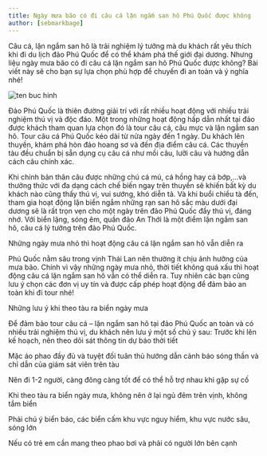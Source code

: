 ```yaml
---
title: Ngày mưa bão có đi câu cá lặn ngắm san hô Phú Quốc được không
author: [sebmarkbage]
---
```


Câu cá, lặn ngắm san hô là trải nghiệm lý tưởng mà du khách rất yêu thích khi đi du lịch đảo Phú Quốc để có thể khám phá thế giới đại dương. Nhưng liệu ngày mưa bão có đi câu cá lặn ngắm san hô Phú Quốc được không? Bài viết này sẽ cho bạn sự lựa chọn phù hợp để chuyến đi an toàn và ý nghĩa nhé!

![ten buc hinh](https://phuquocxanh.com/vi/wp-content/uploads/2017/09/18012097_153621235171511_833896955972157440_n.jpg "ten buc hinh")

Đảo Phú Quốc là thiên đường giải trí với rất nhiều hoạt động với nhiều trải nghiệm thú vị và độc đáo. Một trong những hoạt động hấp dẫn nhất tại đảo được khách tham quan lựa chọn đó là tour câu cá, câu mực và lặn ngắm san hô. Tour câu cá Phú Quốc kéo dài từ nửa ngày đến 1 ngày. Du khách lên thuyền, khám phá hòn đảo hoang sơ và đến địa điểm câu cá. Các thuyền tàu đều chuẩn bị sẵn dụng cụ câu cá như mồi câu, lưỡi câu và hướng dẫn cách câu chính xác.

Khi chính bản thân câu được những chú cá mú, cá hồng hay cá bớp,…và thưởng thức với đa dạng cách chế biến ngay trên thuyền sẽ khiến bất kỳ du khách nào cũng thấy thú vị, vui sướng, khó diễn tả. Và khi buổi chiều tà đến, tham gia hoạt động lặn biển ngắm những rạn san hô sắc màu dưới đại dương sẽ là rất trọn vẹn cho một ngày trên đảo Phú Quốc đầy thú vị, đáng nhớ. Với biển lặng, sóng êm, quần đảo An Thới là một điểm lặn ngắm san hô, câu cá lý tưởng trên đảo Phú Quốc.

Những ngày mưa nhỏ thì hoạt động câu cá lặn ngắm san hô vẫn diễn ra

Phú Quốc nằm sâu trong vịnh Thái Lan nên thường ít chịu ảnh hưởng của mưa bão. Chính vì vậy những ngày mưa nhỏ, thời tiết không quá xấu thì hoạt động câu cá lặn ngắm san hô vẫn có thể diễn ra. Tuy nhiên các bạn cũng lưu ý chọn các đơn vị uy tín và được cấp phép hoạt động để đảm bảo an toàn khi đi tour nhé!

Những lưu ý khi theo tàu ra biển ngày mưa

Để đảm bảo tour câu cá – lặn ngắm san hô tại đảo Phú Quốc an toàn và có nhiều trải nghiệm thú vị, du khách nên lưu ý một số chú ý sau:
Trước khi lên kế hoạch, nên theo dõi sát thông tin dự báo thời tiết

Mặc áo phao đầy đủ và tuyệt đối tuân thủ hướng dẫn cảnh báo sóng thần và chỉ dẫn của giám sát viên trên tàu

Nên đi 1-2 người, càng đông càng tốt để có thể hỗ trợ nhau khi gặp sự cố

Khi theo tàu ra biển ngày mưa, không nên ở lại ngủ đêm trên vịnh, không tắm biển

Phải chú ý biển báo, các biển cấm khu vực nguy hiểm, khu vực nước sâu, sóng lớn

Nếu có trẻ em cần mang theo phao bơi và phải có người lớn bên cạnh